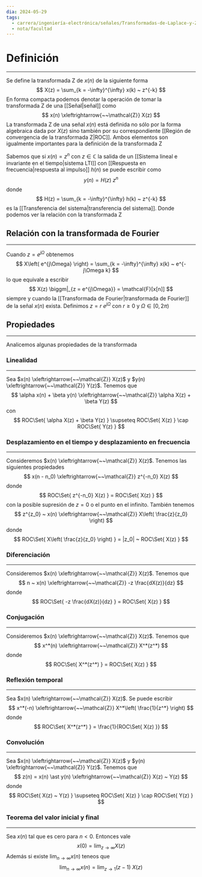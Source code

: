 ```yaml
---
dia: 2024-05-29
tags:
  - carrera/ingeniería-electrónica/señales/Transformadas-de-Laplace-y-Z
  - nota/facultad
---
```

# Definición
---
Se define la transformada Z de $x(n)$ de la siguiente forma $$ X(z) = \sum_{k = -\infty}^{\infty} x(k) ~ z^{-k} $$
En forma compacta podemos denotar la operación de tomar la transformada Z de una [[Señal|señal]] como $$ x(n) \xleftrightarrow{~~\mathcal{Z}} X(z) $$
La transformada Z de una señal $x(n)$ está definida no sólo por la forma algebraica dada por $X(z)$ sino también por su correspondiente [[Región de convergencia de la transformada Z|ROC]]. Ambos elementos son igualmente importantes para la definición de la transformada Z

Sabemos que si $x(n) = z^n$ con $z \in \mathbb{C}$ la salida de un [[Sistema lineal e invariante en el tiempo|sistema LTI]] con [[Respuesta en frecuencia|respuesta al impulso]] $h(n)$ se puede escribir como $$ y(n) = H(z) ~ z^n $$ donde $$ H(z) = \sum_{k = -\infty}^{\infty} h(k) ~ z^{-k} $$ es la [[Transferencia del sistema|transferencia del sistema]]. Donde podemos ver la relación con la transformada Z

## Relación con la transformada de Fourier
---
Cuando $z = e^{j\Omega}$ obtenemos $$ X\left( e^{j\Omega} \right) = \sum_{k = -\infty}^{\infty} x(k) ~ e^{-j\Omega k} $$ lo que equivale a escribir $$ X(z) \biggm|_{z = e^{j\Omega}} = \mathcal{F}[x[n]] $$ siempre y cuando la [[Transformada de Fourier|transformada de Fourier]] de la señal $x(n)$ exista. Definimos $z = r ~ e^{j\Omega}$ con $r \ge 0$ y $\Omega \in [0, 2\pi)$

## Propiedades
---
Analicemos algunas propiedades de la transformada

### Linealidad
---
Sea $x(n) \xleftrightarrow{~~\mathcal{Z}} X(z)$ y $y(n) \xleftrightarrow{~~\mathcal{Z}} Y(z)$. Tenemos que $$ \alpha x(n) + \beta y(n) \xleftrightarrow{~~\mathcal{Z}} \alpha X(z) + \beta Y(z) $$ con $$ ROC\Set{ \alpha X(z) + \beta Y(z) } \supseteq ROC\Set{ X(z) } \cap ROC\Set{ Y(z) } $$

### Desplazamiento en el tiempo y desplazamiento en frecuencia
---
Consideremos $x(n) \xleftrightarrow{~~\mathcal{Z}} X(z)$. Tenemos las siguientes propiedades $$ x(n - n_0) \xleftrightarrow{~~\mathcal{Z}} z^{-n_0} X(z) $$ donde $$ ROC\Set{ z^{-n_0} X(z) } = ROC\Set{ X(z) } $$ con la posible supresión de $z = 0$ o el punto en el infinito. También tenemos $$ z^{z_0} ~ x(n) \xleftrightarrow{~~\mathcal{Z}} X\left( \frac{z}{z_0} \right) $$ donde $$ ROC\Set{ X\left( \frac{z}{z_0} \right) } = |z_0| ~ ROC\Set{ X(z) } $$

### Diferenciación
---
Consideremos $x(n) \xleftrightarrow{~~\mathcal{Z}} X(z)$. Tenemos que $$ n ~ x(n) \xleftrightarrow{~~\mathcal{Z}} -z \frac{dX(z)}{dz} $$ donde $$ ROC\Set{ -z \frac{dX(z)}{dz} } = ROC\Set{ X(z) } $$

### Conjugación
---
Consideremos $x(n) \xleftrightarrow{~~\mathcal{Z}} X(z)$. Tenemos que $$ x^*(n) \xleftrightarrow{~~\mathcal{Z}} X^*(z^*) $$ donde $$ ROC\Set{ X^*(z^*) } = ROC\Set{ X(z) } $$

### Reflexión temporal
---
Sea $x(n) \xleftrightarrow{~~\mathcal{Z}} X(z)$. Se puede escribir $$ x^*(-n) \xleftrightarrow{~~\mathcal{Z}} X^*\left( \frac{1}{z^*} \right) $$ donde $$ ROC\Set{ X^*(z^*) } = \frac{1}{ROC\Set{ X(z) }} $$

### Convolución
---
Sea $x(n) \xleftrightarrow{~~\mathcal{Z}} X(z)$ y $y(n) \xleftrightarrow{~~\mathcal{Z}} Y(z)$. Tenemos que $$ z(n) = x(n) \ast y(n) \xleftrightarrow{~~\mathcal{Z}} X(z) ~ Y(z) $$ donde $$ ROC\Set{ X(z) ~ Y(z) } \supseteq ROC\Set{ X(z) } \cap ROC\Set{ Y(z) } $$

### Teorema del valor inicial y final
---
Sea $x(n)$ tal que es cero para $n < 0$. Entonces vale $$ x(0) = \lim_{z \to \infty} X(z) $$ 
Además si existe $\displaystyle \lim_{n \to \infty} x(n)$ teneos que $$ \lim_{n \to \infty} x(n) = \lim_{z \to 1} (z - 1) ~ X(z) $$

